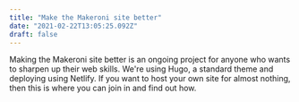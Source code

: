 ```yaml
---
title: "Make the Makeroni site better"
date: "2021-02-22T13:05:25.092Z"
draft: false
---
```


Making the Makeroni site better is an ongoing project for anyone who wants to sharpen up their web skills. We're using Hugo, a standard theme and deploying using Netlify. If you want to host your own site for almost nothing, then this is where you can join in and find out how.
